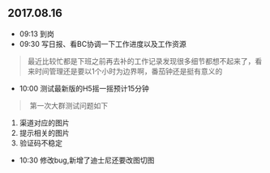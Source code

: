 ## 2017.08.16
* 09:13 到岗
* 09:30 写日报、看BC协调一下工作进度以及工作资源
>最近比较忙都是下班之前再去补的工作记录发现很多细节都想不起来了，看来时间管理还是要以1个小时为边界啊，番茄钟还是挺有意义的
* 10:00 测试最新版的H5摇一摇预计15分钟
>  第一次大群测试问题如下
>
1.  渠道对应的图片
2.  提示相关的图片
3.  验证码不稳定
* 10:30 修改bug,新增了迪士尼还要改图切图
